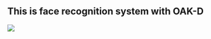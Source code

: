 ## This is face recognition system with OAK-D
<img src="https://github.com/hao3830/face-recognition-system/blob/main/assert/checkin_system_demo.gif" />
